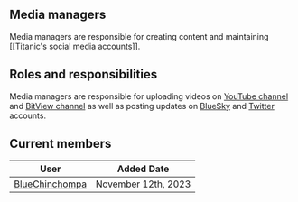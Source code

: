 ## Media managers

Media managers are responsible for creating content and maintaining [[Titanic's social media accounts]].

## Roles and responsibilities

Media managers are responsible for uploading videos on [YouTube channel](https://www.youtube.com/@osuTitanic) and [BitView channel](https://www.bitview.net/user/osuTitanic) as well as posting updates on [BlueSky](https://bsky.app/profile/titanic.sh) and [Twitter](https://x.com/osutitanic) accounts.

## Current members

User | Added Date
---|---
[BlueChinchompa](https://osu.titanic.sh/u/40) | November 12th, 2023
